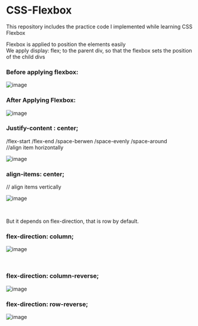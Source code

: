 # CSS-Flexbox
This repository includes the practice code I implemented while learning CSS Flexbox

Flexbox is applied to position the elements easily </br>
We apply display: flex; to the parent div, so that the flexbox sets the position of the child divs </br>
### Before applying flexbox:

![image](https://github.com/Faiqa-batool/CSS-Flexbox/assets/115587465/6c54749e-23c3-4f34-9c11-bd36dee25d1d)
</br>

### After Applying Flexbox:

![image](https://github.com/Faiqa-batool/CSS-Flexbox/assets/115587465/8029c326-7a50-473d-ab19-ad5767f0a4d5)
</br>

### Justify-content : center; 

/flex-start /flex-end /space-berwen /space-evenly /space-around </br>
//align item horizontally

![image](https://github.com/Faiqa-batool/CSS-Flexbox/assets/115587465/15c1a2e0-f2ac-465a-a39e-7cbbc1f18257)
</br>

### align-items: center; 

// align items vertically
</br>

![image](https://github.com/Faiqa-batool/CSS-Flexbox/assets/115587465/6fc6a247-295f-4287-b678-fce3fb6314e2)

</br>

But it depends on flex-direction, that is row by default.</br>

### flex-direction: column;

![image](https://github.com/Faiqa-batool/CSS-Flexbox/assets/115587465/aaa1cf8f-e975-438f-a60b-36414bda530c)

</br>

### flex-direction: column-reverse;

![image](https://github.com/Faiqa-batool/CSS-Flexbox/assets/115587465/bef11961-3c1d-466c-a939-1ddbd203245e)
</br>

### flex-direction: row-reverse;

![image](https://github.com/Faiqa-batool/CSS-Flexbox/assets/115587465/8b367864-fedc-4abd-a0c6-405f1194ef90)
</br>
